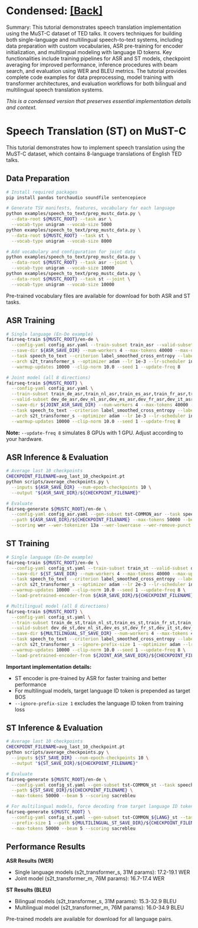 # Condensed: [[Back]](..)

Summary: This tutorial demonstrates speech translation implementation using the MuST-C dataset of TED talks. It covers techniques for building both single-language and multilingual speech-to-text systems, including data preparation with custom vocabularies, ASR pre-training for encoder initialization, and multilingual modeling with language ID tokens. Key functionalities include training pipelines for ASR and ST models, checkpoint averaging for improved performance, inference procedures with beam search, and evaluation using WER and BLEU metrics. The tutorial provides complete code examples for data preprocessing, model training with transformer architectures, and evaluation workflows for both bilingual and multilingual speech translation systems.

*This is a condensed version that preserves essential implementation details and context.*

# Speech Translation (ST) on MuST-C

This tutorial demonstrates how to implement speech translation using the MuST-C dataset, which contains 8-language translations of English TED talks.

## Data Preparation

```bash
# Install required packages
pip install pandas torchaudio soundfile sentencepiece

# Generate TSV manifests, features, vocabulary for each language
python examples/speech_to_text/prep_mustc_data.py \
  --data-root ${MUSTC_ROOT} --task asr \
  --vocab-type unigram --vocab-size 5000
python examples/speech_to_text/prep_mustc_data.py \
  --data-root ${MUSTC_ROOT} --task st \
  --vocab-type unigram --vocab-size 8000

# Add vocabulary and configuration for joint data
python examples/speech_to_text/prep_mustc_data.py \
  --data-root ${MUSTC_ROOT} --task asr --joint \
  --vocab-type unigram --vocab-size 10000
python examples/speech_to_text/prep_mustc_data.py \
  --data-root ${MUSTC_ROOT} --task st --joint \
  --vocab-type unigram --vocab-size 10000
```

Pre-trained vocabulary files are available for download for both ASR and ST tasks.

## ASR Training

```bash
# Single language (En-De example)
fairseq-train ${MUSTC_ROOT}/en-de \
  --config-yaml config_asr.yaml --train-subset train_asr --valid-subset dev_asr \
  --save-dir ${ASR_SAVE_DIR} --num-workers 4 --max-tokens 40000 --max-update 100000 \
  --task speech_to_text --criterion label_smoothed_cross_entropy --label-smoothing 0.1 \
  --arch s2t_transformer_s --optimizer adam --lr 1e-3 --lr-scheduler inverse_sqrt \
  --warmup-updates 10000 --clip-norm 10.0 --seed 1 --update-freq 8

# Joint model (all 8 directions)
fairseq-train ${MUSTC_ROOT} \
  --config-yaml config_asr.yaml \
  --train-subset train_de_asr,train_nl_asr,train_es_asr,train_fr_asr,train_it_asr,train_pt_asr,train_ro_asr,train_ru_asr \
  --valid-subset dev_de_asr,dev_nl_asr,dev_es_asr,dev_fr_asr,dev_it_asr,dev_pt_asr,dev_ro_asr,dev_ru_asr \
  --save-dir ${JOINT_ASR_SAVE_DIR} --num-workers 4 --max-tokens 40000 --max-update 100000 \
  --task speech_to_text --criterion label_smoothed_cross_entropy --label-smoothing 0.1 \
  --arch s2t_transformer_s --optimizer adam --lr 1e-3 --lr-scheduler inverse_sqrt \
  --warmup-updates 10000 --clip-norm 10.0 --seed 1 --update-freq 8
```

**Note:** `--update-freq 8` simulates 8 GPUs with 1 GPU. Adjust according to your hardware.

## ASR Inference & Evaluation

```bash
# Average last 10 checkpoints
CHECKPOINT_FILENAME=avg_last_10_checkpoint.pt
python scripts/average_checkpoints.py \
  --inputs ${ASR_SAVE_DIR} --num-epoch-checkpoints 10 \
  --output "${ASR_SAVE_DIR}/${CHECKPOINT_FILENAME}"

# Evaluate
fairseq-generate ${MUSTC_ROOT}/en-de \
  --config-yaml config_asr.yaml --gen-subset tst-COMMON_asr --task speech_to_text \
  --path ${ASR_SAVE_DIR}/${CHECKPOINT_FILENAME} --max-tokens 50000 --beam 5 \
  --scoring wer --wer-tokenizer 13a --wer-lowercase --wer-remove-punct
```

## ST Training

```bash
# Single language (En-De example)
fairseq-train ${MUSTC_ROOT}/en-de \
  --config-yaml config_st.yaml --train-subset train_st --valid-subset dev_st \
  --save-dir ${ST_SAVE_DIR} --num-workers 4 --max-tokens 40000 --max-update 100000 \
  --task speech_to_text --criterion label_smoothed_cross_entropy --label-smoothing 0.1 \
  --arch s2t_transformer_s --optimizer adam --lr 2e-3 --lr-scheduler inverse_sqrt \
  --warmup-updates 10000 --clip-norm 10.0 --seed 1 --update-freq 8 \
  --load-pretrained-encoder-from ${ASR_SAVE_DIR}/${CHECKPOINT_FILENAME}

# Multilingual model (all 8 directions)
fairseq-train ${MUSTC_ROOT} \
  --config-yaml config_st.yaml \
  --train-subset train_de_st,train_nl_st,train_es_st,train_fr_st,train_it_st,train_pt_st,train_ro_st,train_ru_st \
  --valid-subset dev_de_st,dev_nl_st,dev_es_st,dev_fr_st,dev_it_st,dev_pt_st,dev_ro_st,dev_ru_st \
  --save-dir ${MULTILINGUAL_ST_SAVE_DIR} --num-workers 4 --max-tokens 40000 --max-update 100000 \
  --task speech_to_text --criterion label_smoothed_cross_entropy --label-smoothing 0.1 \
  --arch s2t_transformer_s --ignore-prefix-size 1 --optimizer adam --lr 2e-3 --lr-scheduler inverse_sqrt \
  --warmup-updates 10000 --clip-norm 10.0 --seed 1 --update-freq 8 \
  --load-pretrained-encoder-from ${JOINT_ASR_SAVE_DIR}/${CHECKPOINT_FILENAME}
```

**Important implementation details:**
- ST encoder is pre-trained by ASR for faster training and better performance
- For multilingual models, target language ID token is prepended as target BOS
- `--ignore-prefix-size 1` excludes the language ID token from training loss

## ST Inference & Evaluation

```bash
# Average last 10 checkpoints
CHECKPOINT_FILENAME=avg_last_10_checkpoint.pt
python scripts/average_checkpoints.py \
  --inputs ${ST_SAVE_DIR} --num-epoch-checkpoints 10 \
  --output "${ST_SAVE_DIR}/${CHECKPOINT_FILENAME}"

# Evaluate
fairseq-generate ${MUSTC_ROOT}/en-de \
  --config-yaml config_st.yaml --gen-subset tst-COMMON_st --task speech_to_text \
  --path ${ST_SAVE_DIR}/${CHECKPOINT_FILENAME} \
  --max-tokens 50000 --beam 5 --scoring sacrebleu

# For multilingual models, force decoding from target language ID token
fairseq-generate ${MUSTC_ROOT} \
  --config-yaml config_st.yaml --gen-subset tst-COMMON_${LANG}_st --task speech_to_text \
  --prefix-size 1 --path ${MULTILINGUAL_ST_SAVE_DIR}/${CHECKPOINT_FILENAME} \
  --max-tokens 50000 --beam 5 --scoring sacrebleu
```

## Performance Results

**ASR Results (WER)**
- Single language models (s2t_transformer_s, 31M params): 17.2-19.1 WER
- Joint model (s2t_transformer_m, 76M params): 16.7-17.4 WER

**ST Results (BLEU)**
- Bilingual models (s2t_transformer_s, 31M params): 15.3-32.9 BLEU
- Multilingual model (s2t_transformer_m, 76M params): 16.0-34.9 BLEU

Pre-trained models are available for download for all language pairs.